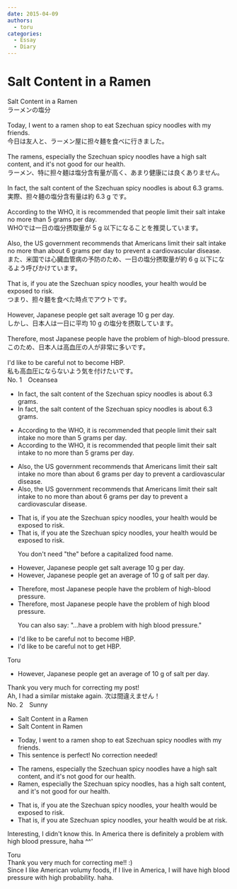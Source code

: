```yaml
---
date: 2015-04-09
authors:
  - toru
categories:
  - Essay
  - Diary
---
```


<h1 id="subject_show">Salt Content in a Ramen</h1>
<div class="date" hidden>Apr 9, 2015 23:12</div>
<div id="post"><div id="body_show_ori">
Salt Content in a Ramen<br/>ラーメンの塩分<br/><br/>Today, I went to a ramen shop to eat Szechuan spicy noodles with my friends.<br/>今日は友人と、ラーメン屋に担々麺を食べに行きました。<br/><br/>The ramens, especially the Szechuan spicy noodles have a high salt content, and it's not good for our health.<br/>ラーメン、特に担々麺は塩分含有量が高く、あまり健康には良くありません。<br/><br/>In fact, the salt content of the Szechuan spicy noodles is about 6.3 grams.<br/>実際、担々麺の塩分含有量は約 6.3 g です。<br/><br/>According to the WHO, it is recommended that people limit their salt intake no more than 5 grams per day.<br/>WHOでは一日の塩分摂取量が 5 g 以下になることを推奨しています。<br/><br/>Also, the US government recommends that Americans limit their salt intake no more than about 6 grams per day to prevent a cardiovascular disease.<br/>また、米国では心臓血管病の予防のため、一日の塩分摂取量が約 6 g 以下になるよう呼びかけています。<br/><br/>That is, if you ate the Szechuan spicy noodles, your health would be exposed to risk.<br/>つまり、担々麺を食べた時点でアウトです。<br/><br/>However, Japanese people get salt average 10 g per day.<br/>しかし、日本人は一日に平均 10 g の塩分を摂取しています。<br/><br/>Therefore, most Japanese people have the problem of high-blood pressure.<br/>このため、日本人は高血圧の人が非常に多いです。<br/><br/>I'd like to be careful not to become HBP.<br/>私も高血圧にならないよう気を付けたいです。
</div></div>

<!-- more -->

<div id="block"><div class="first_name"> No. 1　<span class="just_name">Oceansea</span></div><div id="block2">
<ul class="correction_field">
<li class="incorrect">In fact, the salt content of the Szechuan spicy noodles is about 6.3 grams.</li>
<li class="corrected correct">
In fact, the salt content of <span class="sline"><span class="f_gray">the </span></span>Szechuan spicy noodles is about 6.3 grams.
</li>
</ul>
<ul class="correction_field">
<li class="incorrect">According to the WHO, it is recommended that people limit their salt intake no more than 5 grams per day.</li>
<li class="corrected correct">
According to the WHO, it is recommended that people limit their salt intake <span class="f_red">to </span>no more than 5 grams per day.
</li>
</ul>
<ul class="correction_field">
<li class="incorrect">Also, the US government recommends that Americans limit their salt intake no more than about 6 grams per day to prevent a cardiovascular disease.</li>
<li class="corrected correct">
Also, the US government recommends that Americans limit their salt intake <span class="f_red">to </span>no more than about 6 grams per day to prevent a cardiovascular disease.
</li>
</ul>
<ul class="correction_field">
<li class="incorrect">That is, if you ate the Szechuan spicy noodles, your health would be exposed to risk.</li>
<li class="corrected correct">
That is, if you ate <span class="f_gray"><span class="sline">the</span></span> Szechuan spicy noodles, your health would be exposed to risk.
<p class="correction_comment">You don't need "the" before a capitalized food name.</p>
</li>
</ul>
<ul class="correction_field">
<li class="incorrect">However, Japanese people get salt average 10 g per day.</li>
<li class="corrected correct">
However, Japanese people get <span class="f_red">an </span>average <span class="f_red">of </span>10 g <span class="f_red">of salt</span> per day.
</li>
</ul>
<ul class="correction_field">
<li class="incorrect">Therefore, most Japanese people have the problem of high-blood pressure.</li>
<li class="corrected correct">
Therefore, most Japanese people have the problem of high blood pressure.
<p class="correction_comment">You can also say: "...have a problem with high blood pressure."</p>
</li>
</ul>
<ul class="correction_field">
<li class="incorrect">I'd like to be careful not to become HBP.</li>
<li class="corrected correct">
I'd like to be careful not to <span class="f_red">get </span>HBP.
</li>
</ul>
</div><div class="name"><span class="just_name">Toru</span><br><div class="quote_field"><ul class="correction_field">
<li class="corrected correct">
However, Japanese people get <span class="f_red">an </span>average <span class="f_red">of </span>10 g <span class="f_red">of salt</span> per day.
</li>
</ul></div>
Thank you very much for correcting my post!<br/>Ah, I had a similar mistake again. 次は間違えません！
</div>
</div>
<div id="block"><div class="first_name"> No. 2　<span class="just_name">Sunny</span></div><div id="block2">
<ul class="correction_field">
<li class="incorrect">Salt Content in a Ramen</li>
<li class="corrected correct">
Salt Content in Ramen
</li>
</ul>
<ul class="correction_field">
<li class="incorrect">Today, I went to a ramen shop to eat Szechuan spicy noodles with my friends.</li>
<li class="corrected perfect">This sentence is perfect! No correction needed!</li>
</ul>
<ul class="correction_field">
<li class="incorrect">The ramens, especially the Szechuan spicy noodles have a high salt content, and it's not good for our health.</li>
<li class="corrected correct">
Ramen, especially the Szechuan spicy noodles, has a high salt content, and it's not good for our health.
</li>
</ul>
<ul class="correction_field">
<li class="incorrect">That is, if you ate the Szechuan spicy noodles, your health would be exposed to risk.</li>
<li class="corrected correct">
That is, if you ate Szechuan spicy noodles, your health would be at risk.
</li>
</ul>
<p class="comment_small">
 Interesting, I didn't know this. In America there is definitely a problem with high blood pressure, haha ^^'
</p>

</div><div class="name"><span class="just_name">Toru</span><br>
Thank you very much for correcting me!! :)<br/>Since I like American volumy foods, if I live in America, I will have high blood pressure with high probability. haha. 
</div>
</div>
